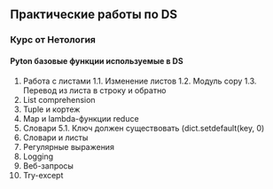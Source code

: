 
## Практические работы по DS

### Курс от Нетология

#### Pyton базовые функции используемые в DS

1. Работа с листами
1.1. Изменение листов
1.2. Модуль copy
1.3. Перевод из листа в строку и обратно
2. List comprehension
3. Tuple и кортеж
4. Map и lambda-функции reduce
5. Словари
5.1. Ключ должен существовать (dict.setdefault(key, 0)
6. Словари и листы
7. Регулярные выражения
8. Logging
9. Веб-запросы
10. Try-except
